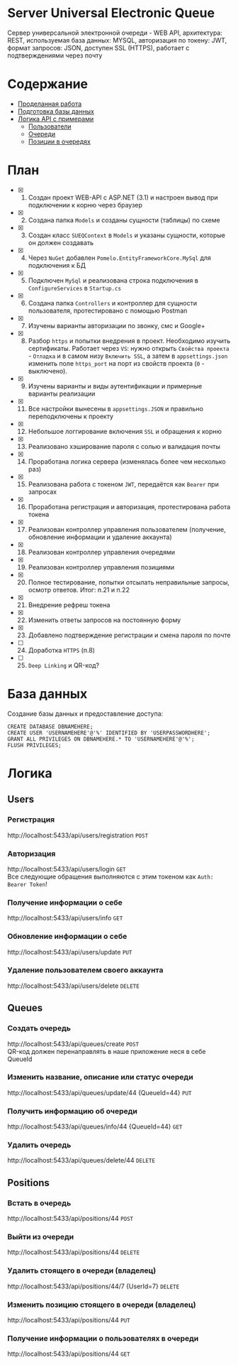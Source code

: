 # Server Universal Electronic Queue
Сервер универсальной электронной очереди - WEB API, архитектура: REST, используемая база данных: MYSQL, авторизация по токену: JWT, формат запросов: JSON, доступен SSL (HTTPS), работает с подтверждениями через почту

Содержание
============

<!--ts-->
   * [Проделанная работа](./README.md#План)
   * [Подготовка базы данных](./README.md#База-данных)
   * [Логика API с примерами](./README.md#Логика)
	   * [Пользователи](./README.md#Users)
	   * [Очереди](./README.md#Queues)
	   * [Позиции в очередях](./README.md#Positions)
<!--te-->

План
============

- [x] 1. Создан проект WEB-API с ASP.NET (3.1) и настроен вывод при подключении к корню через браузер
- [x] 2. Создана папка `Models` и созданы сущности (таблицы) по схеме
- [x] 3. Создан класс `SUEQContext` в `Models` и указаны сущности, которые он должен создавать
- [x] 4. Через `NuGet` добавлен `Pomelo.EntityFrameworkCore.MySql` для подключения к БД
- [x] 5. Подключен `MySql` и реализована строка подключения в `ConfigureServices` в `Startup.cs`
- [x] 6. Создана папка `Controllers` и контроллер для сущности пользователя, протестировано с помощью Postman
- [x] 7. Изучены варианты авторизации по звонку, смс и Google+
- [x] 8. Разбор `https` и попытки внедрения в проект. Необходимо изучить сертификаты. Работает через `VS`: нужно открыть `Свойства проекта` - `Отладка` и в самом низу `Включить SSL`, а затем в `appsettings.json` изменить поле `https_port` на порт из свойств проекта (`0` - выключено).
- [x] 9. Изучены варианты и виды аутентификации и примерные варианты реализации
- [x] 11. Все настройки вынесены в `appsettings.JSON` и правильно переподключены к проекту
- [x] 12. Небольшое логгирование включения `SSL` и обращения к корню
- [x] 13. Реализовано хэширование пароля с солью и валидация почты
- [x] 14. Проработана логика сервера (изменялась более чем несколько раз)
- [x] 15. Реализована работа с токеном `JWT`, передаётся как `Bearer` при запросах
- [x] 16. Проработана регистрация и авторизация, протестирована работа токена
- [x] 17. Реализован контроллер управления пользователем (получение, обновление информации и удаление аккаунта)
- [x] 18. Реализован контроллер управления очередями
- [x] 19. Реализован контроллер управления позициями
- [x] 20. Полное тестирование, попытки отсылать неправильные запросы, осмотр ответов. Итог: п.21 и п.22
- [x] 21. Внедрение рефреш токена
- [x] 22. Изменить ответы запросов на постоянную форму
- [x] 23. Добавлено подтверждение регистрации и смена пароля по почте
- [ ] 24. Доработка `HTTPS` (п.8)
- [ ] 25. `Deep Linking` и QR-код?

База данных
============

Создание базы данных и предоставление доступа:  
```mysql
CREATE DATABASE DBNAMEHERE;
CREATE USER 'USERNAMEHERE'@'%' IDENTIFIED BY 'USERPASSWORDHERE';
GRANT ALL PRIVILEGES ON DBNAMEHERE.* TO 'USERNAMEHERE'@'%';
FLUSH PRIVILEGES;
```

Логика
============

## Users

### Регистрация  
http://localhost:5433/api/users/registration `POST`
  
### Авторизация  
http://localhost:5433/api/users/login `GET`  
Все следующие обращения выполняются с этим токеном как `Auth: Bearer Token`!  
  
### Получение информации о себе  
http://localhost:5433/api/users/info `GET`
  
### Обновление информации о себе  
http://localhost:5433/api/users/update `PUT`  
  
### Удаление пользователем своего аккаунта  
http://localhost:5433/api/users/delete `DELETE`
  
## Queues

### Создать очередь  
http://localhost:5433/api/queues/create `POST`  
QR-код должен перенаправлять в наше приложение неся в себе QueueId
  
### Изменить название, описание или статус очереди  
http://localhost:5433/api/queues/update/44 {QueueId=44} `PUT`  
  
### Получить информацию об очереди  
http://localhost:5433/api/queues/info/44 {QueueId=44} `GET`  
  
###  Удалить очередь 
http://localhost:5433/api/queues/delete/44 `DELETE`  
  
## Positions

### Встать в очередь  
http://localhost:5433/api/positions/44 `POST`  
  
### Выйти из очереди  
http://localhost:5433/api/positions/44 `DELETE`  
  
### Удалить стоящего в очереди (владелец)  
http://localhost:5433/api/positions/44/7 {UserId=7} `DELETE`  
  
### Изменить позицию стоящего в очереди (владелец)  
http://localhost:5433/api/positions/44 `PUT`
  
### Получение информации о пользователях в очереди
http://localhost:5433/api/positions/44 `GET`  
